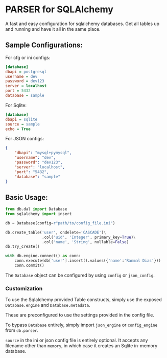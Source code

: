 # PARSER for SQLAlchemy

A fast and easy configuration for sqlalchemy databases. Get all tables up and running and have it all in the same place.

## Sample Configurations:
For cfg or ini configs:
```ini
[database]
dbapi = postgresql
username = dev
password = dev123
server = localhost
port = 5432
database = sample
```

For Sqlite:
```ini
[database]
dbapi = sqlite
source = sample
echo = True
```

For JSON configs:
```json
{
    "dbapi": "mysql+pymysql",
    "username": "dev",
    "password": "dev123",
    "server": "localhost",
    "port": "5432",
    "database": "sample"
}
```

## Basic Usage:

```python
from db.dal import Database
from sqlalchemy import insert

db = Database(config=r"path/to/config_file.ini")

db.create_table('user', ondelete='CASCADE')\
                .col('uid', 'Integer', primary_key=True)\
                .col('name', 'String', nullable=False)
db.try_create()

with db.engine.connect() as conn:
    conn.execute(db['user'].insert().values({'name':'Ranmal Dias'}))
    conn.commit()

```

The `Database` object can be configured by using `config` or `json_config`.

### Customization
To use the Sqlalchemy provided Table constructs, simply use the exposed `Database.engine` and `Database.metadata`.

These are preconfigured to use the settings provided in the config file.

To bypass `Database` entirely, simply import `json_engine` or `config_engine` from `db.parser`.

`source` in the ini or json config file is entirely optional. It accepts any filename other than `memory`, in which case it creates an Sqlite in-memory database.